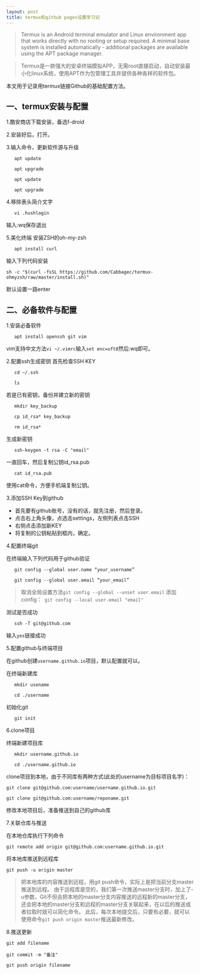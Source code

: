 ```yaml
---
layout: post
title: termux和github pages设置学习记
---
```

> Termux is an Android terminal emulator and Linux environment app that works directly with no rooting or setup required. A minimal base system is installed automatically - additional packages are available using the APT package manager.

> Termux是一款强大的安卓终端模拟APP，无需root直接启动，自动安装最小化linux系统，使用APT作为包管理工具并提供各种各样的软件包。

本文用于记录用termux链接Github的基础配置方法。
<!-- more -->
## 一、termux安装与配置

1.酷安商店下载安装，备选f-droid

2.安装好后，打开。

3.输入命令，更新软件源与升级

`	apt update`

`	apt upgrade`

`	apt update`

`	apt upgrade`

4.移除表头简介文字

`	vi .hushlogin`

输入:wq保存退出

5.美化终端
安装ZSH的oh-my-zsh

`	apt install curl`

输入下列代码安装

`sh -c "$(curl -fsSL https://github.com/Cabbagec/termux-ohmyzsh/raw/master/install.sh)"`

默认设置一路enter

## 二、必备软件与配置

1.安装必备软件

`	apt install openssh git vim`

vim支持中文方法`vi ~/.vimrc`输入`set enc=uft8`然后:wq即可。

2.配置ssh生成密钥
首先检查SSH KEY

`	cd ~/.ssh`

`	ls`

若是已有密钥，备份并建立新的密钥

`	mkdir key_backup`

`	cp id_rsa* key_backup`

`	rm id_rsa*`

生成新密钥

`	ssh-keygen -t rsa -C "email"`

一直回车，然后复制公钥id\_rsa.pub

`	cat id_rsa.pub`

使用cat命令，方便手机端复制公钥。

3.添加SSH Key到github

* 首先要有github账号，没有的话，就先注册，然后登录。
* 点击右上角头像，点选击settings，左侧列表点击SSH
* 右侧点击添加新KEY
* 将复制的公钥粘贴到框内，确定。

4.配置终端git

在终端输入下列代码用于github验证

`	git config --global user.name “your_username”`

`	git config --global user.email “your_email”`

> 取消全局设置方法`git config --global --unset user.email`
> 添加config：` git config --local user.email "email"`

测试是否成功

`	ssh -T git@github.com`

输入`yes`链接成功

5.配置github与终端项目

在github创建`username.github.io`项目，默认配置就可以。

在终端新建库

`	mkdir usename`

`	cd ./username`

初始化git

`	git init`

6.clone项目

终端新建项目库

`	mkdir username.github.io`

`	cd ./username.github.io`

clone项目到本地，由于不同库有两种方式(此处的username为目标项目名字)：

`git clone git@github.com:username/username.github.io.git`

`git clone git@github.com:username/reponame.git`

修改本地项目后，准备推送到自己的github库

7.关联仓库与推送

在本地仓库执行下列命令

`git remote add origin git@github.com:username.github.io.git`

将本地库推送到远程库

`git push -u origin master`

> 把本地库的内容推送到远程，用git push命令，实际上是把当前分支master推送到远程。
> 由于远程库是空的，我们第一次推送master分支时，加上了-u参数，Git不但会把本地的master分支内容推送的远程新的master分支，还会把本地的master分支和远程的master分支关联起来，在以后的推送或者拉取时就可以简化命令。
> 此后，每次本地提交后，只要有必要，就可以使用命令`git push origin master`推送最新修改。

8.推送更新

`git add filename`

`git commit -m "备注"`

`git push origin filename`


